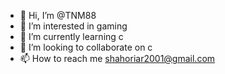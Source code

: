 - 👋 Hi, I’m @TNM88
- 👀 I’m interested in gaming
- 🌱 I’m currently learning c
- 💞️ I’m looking to collaborate on c
- 📫 How to reach me shahoriar2001@gmail.com

<!---
TNM88/TNM88 is a ✨ special ✨ repository because its `README.md` (this file) appears on your GitHub profile.
You can click the Preview link to take a look at your changes.
--->
